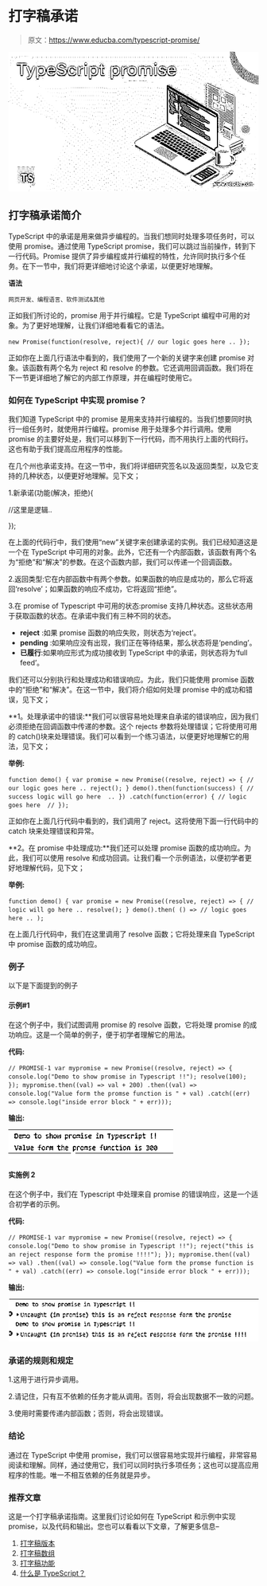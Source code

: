 # 打字稿承诺

> 原文：<https://www.educba.com/typescript-promise/>

![TypeScript promise](img/0b676411151320e919dd138c1713dca4.png)



## 打字稿承诺简介

TypeScript 中的承诺是用来做异步编程的。当我们想同时处理多项任务时，可以使用 promise。通过使用 TypeScript promise，我们可以跳过当前操作，转到下一行代码。Promise 提供了异步编程或并行编程的特性，允许同时执行多个任务。在下一节中，我们将更详细地讨论这个承诺，以便更好地理解。

**语法**

<small>网页开发、编程语言、软件测试&其他</small>

正如我们所讨论的，promise 用于并行编程。它是 TypeScript 编程中可用的对象。为了更好地理解，让我们详细地看看它的语法。

`new Promise(function(resolve, reject){
// our logic goes here ..
});`

正如你在上面几行语法中看到的，我们使用了一个新的关键字来创建 promise 对象。该函数有两个名为 reject 和 resolve 的参数。它还调用回调函数。我们将在下一节更详细地了解它的内部工作原理，并在编程时使用它。

### 如何在 TypeScript 中实现 promise？

我们知道 TypeScript 中的 promise 是用来支持并行编程的。当我们想要同时执行一组任务时，就使用并行编程。promise 用于处理多个并行调用。使用 promise 的主要好处是，我们可以移到下一行代码，而不用执行上面的代码行。这也有助于我们提高应用程序的性能。

在几个州也承诺支持。在这一节中，我们将详细研究签名以及返回类型，以及它支持的几种状态，以便更好地理解。见下文；

1.新承诺(功能(解决，拒绝){

//这里是逻辑..

});

在上面的代码行中，我们使用“new”关键字来创建承诺的实例。我们已经知道这是一个在 TypeScript 中可用的对象。此外，它还有一个内部函数，该函数有两个名为“拒绝”和“解决”的参数。在这个函数内部，我们可以传递一个回调函数。

2.返回类型:它在内部函数中有两个参数。如果函数的响应是成功的，那么它将返回‘resolve’；如果函数的响应不成功，它将返回“拒绝”。

3.在 promise of Typescript 中可用的状态:promise 支持几种状态。这些状态用于获取函数的状态。在承诺中我们有三种不同的状态。

*   **reject** :如果 promise 函数的响应失败，则状态为‘reject’。
*   **pending** :如果响应没有出现，我们正在等待结果，那么状态将是‘pending’。
*   **已履行**:如果响应形式为成功接收到 TypeScript 中的承诺，则状态将为‘full feed’。

我们还可以分别执行和处理成功和错误响应。为此，我们只能使用 promise 函数中的“拒绝”和“解决”。在这一节中，我们将介绍如何处理 promise 中的成功和错误，见下文；

**1。处理承诺中的错误:**我们可以很容易地处理来自承诺的错误响应，因为我们必须拒绝在回调函数中传递的参数。这个 rejects 参数将处理错误；它将使用可用的 catch()块来处理错误。我们可以看到一个练习语法，以便更好地理解它的用法，见下文；

**举例:**

`function demo() {
var promise = new Promise((resolve, reject) => {
// our logic goes here ..
reject();
}
demo().then(function(success) {
// success logic will go here  ..
})
.catch(function(error) {
// logic goes here  //
});`

正如你在上面几行代码中看到的，我们调用了 reject。这将使用下面一行代码中的 catch 块来处理错误和异常。

**2。在 promise 中处理成功:**我们还可以处理 promise 函数的成功响应。为此，我们可以使用 resolve 和成功回调。让我们看一个示例语法，以便初学者更好地理解代码，见下文；

**举例:**

`function demo() {
var promise = new Promise((resolve, reject) => {
// logic will go here ..
resolve();
}
demo().then(
() => // logic goes here ..
);`

在上面几行代码中，我们在这里调用了 resolve 函数；它将处理来自 TypeScript 中 promise 函数的成功响应。

### 例子

以下是下面提到的例子

#### 示例#1

在这个例子中，我们试图调用 promise 的 resolve 函数，它将处理 promise 的成功响应。这是一个简单的例子，便于初学者理解它的用法。

**代码:**

`// PROMISE-1
var mypromise = new Promise((resolve, reject) => {
console.log("Demo to show promise in Typescript !!");
resolve(100);
});
mypromise.then((val) => val + 200)
.then((val) => console.log("Value form the promse function is " + val)
.catch((err) => console.log("inside error block " + err)));`

**输出:**

![TypeScript promise output 1](img/ee7a7c2cb06390ccd251180b5185d79a.png)



#### 实施例 2

在这个例子中，我们在 Typescript 中处理来自 promise 的错误响应，这是一个适合初学者的示例。

**代码:**

`// PROMISE-1
var mypromise = new Promise((resolve, reject) => {
console.log("Demo to show promise in Typescript !!");
reject("this is an reject response form the promise !!!!");
});
mypromise.then((val) => val)
.then((val) => console.log("Value form the promse function is " + val)
.catch((err) => console.log("inside error block " + err)));`

**输出:**

![TypeScript promise output 2](img/366dd39224b81810a279b5aa50974e59.png)



### 承诺的规则和规定

1.这用于进行异步调用。

2.请记住，只有互不依赖的任务才能从调用。否则，将会出现数据不一致的问题。

3.使用时需要传递内部函数；否则，将会出现错误。

### 结论

通过在 TypeScript 中使用 promise，我们可以很容易地实现并行编程，非常容易阅读和理解。同样，通过使用它，我们可以同时执行多项任务；这也可以提高应用程序的性能。唯一不相互依赖的任务就是异步。

### 推荐文章

这是一个打字稿承诺指南。这里我们讨论如何在 TypeScript 和示例中实现 promise，以及代码和输出。您也可以看看以下文章，了解更多信息–

1.  [打字稿版本](https://www.educba.com/typescript-versions/)
2.  [打字稿数组](https://www.educba.com/typescript-array/)
3.  [打字稿功能](https://www.educba.com/typescript-functions/)
4.  [什么是 TypeScript？](https://www.educba.com/what-is-typescript/)





